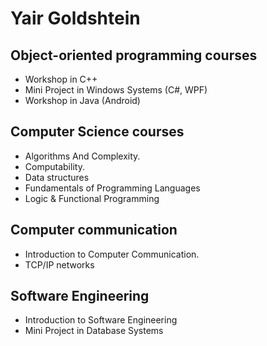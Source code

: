 # Yair Goldshtein

## Object-oriented programming courses
* Workshop in C++
* Mini Project in Windows Systems (C#, WPF)
* Workshop  in Java (Android)

## Computer Science courses
* Algorithms And Complexity.
* Computability.
* Data structures
*  Fundamentals of Programming Languages
*  Logic & Functional Programming

## Computer communication 
* Introduction to Computer Communication.
* TCP/IP networks

## Software Engineering
* Introduction to Software Engineering
* Mini Project in Database Systems

